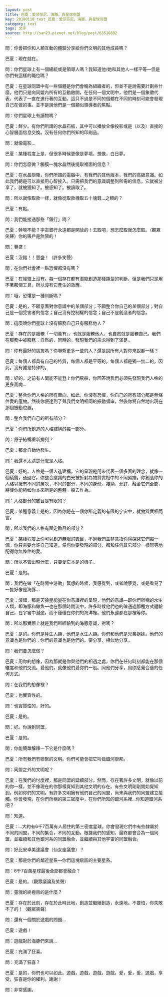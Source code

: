 ```yaml
---
layout: post
title: 巴夏：愛莎莎尼，海豚，與星球同盟
key: 20180110_text_巴夏：愛莎莎尼，海豚，與星球同盟
category: text
tags: 文字
source: http://san23.pixnet.net/blog/post/63516892
---
```



問：你會把你和人類互動的體驗分享給你們文明的其他成員嗎？

巴夏：現在就在。

問：你們星球上有一個總統或是領導人嗎？我知道他/她和其他人一樣平等—但是你們有這樣的職位嗎？

巴夏：在星球同盟中有一些個體是你們會稱為組織者的，但並不是說需要計劃些什麼。他們只是向同盟內所有的互動敞開，在任何一個文明中，他們是一個象徵代表，代表了一直在進行著的互動。這只不過是不同的個體在不同的時刻可能會發現自己在做的事。並不是說他們是一個類似領導者的焦點。

問：你們星球上有讀物嗎？

巴夏：鮮少。有你們所謂的水晶石板，其中可以播放全像投影或是（以及）直接的心智層面信息交換。沒有任何你們所知的印刷品。

問：就像電影…

巴夏：某種程度上是，但很多時候更像是夢境，想像，白日夢。

問：你們怎麼做？觸摸一塊水晶然後提取裡面的信息？

巴夏：在水晶矩陣，你們所謂的電腦中，有我們的其他版本，我們的高級意識。如此我們總是可以直接用心智接入。只需把我們的意識調整到所需的信息，它就被分享了，就被獲知了。被感知了。被讀取了。

問：所以就像取款一樣，就像從取款機取五十塊錢…之類的？

巴夏：有點。

問：我們能接通那些「銀行」嗎？

巴夏：幹嘛不能？宇宙銀行永遠都是開放的！去取吧，想怎麼取就怎麼取。（觀眾笑聲）你的賬戶是無限的！

問：豐盛！

巴夏：沒錯！！豐盛！（許多笑聲）

問：在你們社會裡一點恐懼都沒有嗎？

巴夏：在經驗上沒有。每一個存在都有潛能創造那種類型的判斷，但是我們只是用不著那個工具，所以沒有它產生的效應。

問：哦，恐懼是一種判斷嗎？

巴夏：是的，不願意面對你意識中的某個部分；不願整合你自己的某個部分；對自己是一個受害者的信念；自己沒有控制權的信念；自己不是創造者的信念。

問：這麼說你們星球上沒有服務自己只有服務他人？

巴夏：存在的是服務「一切萬有」，也就是服務他人，也自然就是服務自己。我們在服務中被服務；自然的，同時的，發現我們的需求得到了滿足。

問：你有最好的朋友嗎？你聯繫更多一些的人？還是說所有人對你來說都一樣？

巴夏：每個人都具有自己的特質，每個人都是平等的，每個人都是獨一無二的，因此，沒有誰是特殊的。

問：好的。之前有人問能不能登上你們飛船，你回答說我們必須先發現我們人格的更多面向…

巴夏：整合你們人格的所有面向，如此，你沒有恐懼，你自己的所有部分都是無條件愛的產物。然後你便達到了與我們文明相同的振動頻率，然後你將自然地出現在那個振動位置。

問：整合我們自己的所有部分？

巴夏：你們所創造的人格結構的每一部分。

問：原子結構重新排列？

巴夏：那會自動地發生。

問：我還不太清楚什麼是人格。

巴夏：好的。人格是一個人造建構，它的呈現是用來代表一個多面的理念，就像一個稜鏡，通過它，你整合意識的白光被折射為物質實相中的不同頻譜。你創造你的人格以擁有不同的層次，不同的部分，不同的身份。接納，允許，融合它們全部，將使你能夠如你本來所是的整體一般去作為。

問：人格部分的數目是有限的？

巴夏：某種意義上是的，因為你是在一個你所定義的有限的宇宙中，就物質實相而言。

問：所以我們的人格有固定數目的部分？

巴夏：某種程度上你可以創造無限的數目，不過我們並非意指你得探究它們每一個。你只需要允許自己知道，任何你要發現的部分，都和任何其它部分一樣同等地配得你無條件的愛。

問：所以不管出現什麼，只要愛它本是的樣子。

巴夏：是的。

問：我們在做「在時間中游動」冥想的時候，我感覺到，或者說察覺，或是看見了一隻好像是海豚…

巴夏：沒錯，那是天狼星能量在你意識裡的呈現，他們的意識—即你們所稱的水生人類，即海豚和鯨魚—也在那個時間流中，許多時候他們也的確通過那種方式體驗自己。在宇宙中遨遊，而不僅僅在你們的海洋裡。他們永遠都在那裡等你。

問：所以那實際上就是我們所經驗到的海豚意識，對嗎？

巴夏：是的。你們是陸生人類，他們是水生人類。你們和他們是兄弟姐妹。他們的意識也是你們的；你們的意識也是他們的。要分享，相似地分享。

問：我們要怎麼做？

巴夏：用你的想像，因為那就是你與他們的相遇之處，你們在任何時刻都能在那個維度和他們交流。愛他們，就像他們愛你們一般。同他們分享，用你感覺合適的任何方式。

問：在我們的想像裡？

巴夏：也實質性的。

問：也實質性的，好的。

巴夏：是的。

問：好。你說到同盟。

巴夏：是的。

問：你能簡單解釋一下它是什麼嗎？

巴夏：所有我們有聯繫的文明。你們可能會把它叫做銀河聯邦。

問：同盟之外的文明呢？

巴夏：在我們的忖度裡，那是同盟的延續部分。然而，存在著許多文明，就像以前的你一樣，並不像現在的你那樣覺知到其他文明的存在。有些文明剛剛開始覺知到，例如你們的文明。有許多文明擁有他們自己的同盟，尚未與我們的同盟建立接觸。你會發現，在你們所稱的第三密度中，在你們所知的銀河系裡…你知道銀河系吧？

問：知道。

巴夏：…大約有6千7百萬有人居住的第三密度星球。你會發現它們中有些隸屬於不同的同盟，不同的集合，不同的互動，根據我們的感知，最終都會合為一個同盟，並繼續和其他銀河系的同盟融合，並繼續與其他宇宙的同盟融合。

問：好比安卓美達議會（仙女座議會）？

巴夏：那是你們的鄰近星系—你們這塊扇區的主要星系。

問：6千7百萬星球最後全部都會融合？

巴夏：是的。（觀眾議論及笑聲）

問：靈魂的終極目的是什麼？

巴夏：存在於此刻，存在於此時此地，創造並繼續創造，永遠地。不要怕，你失敗不了的！（觀眾笑聲）

問：還有一個關於遊戲的問題…

巴夏：遊戲！

問：遊戲對於海豚們來說…

巴夏：充滿了狂喜。

問：充滿了狂喜？

巴夏：是的，你們也可以如此。遊戲，遊戲，遊戲，遊戲，愛，愛，愛，遊戲，享受，狂喜是你的權利。謝謝！

問：非常感謝。
